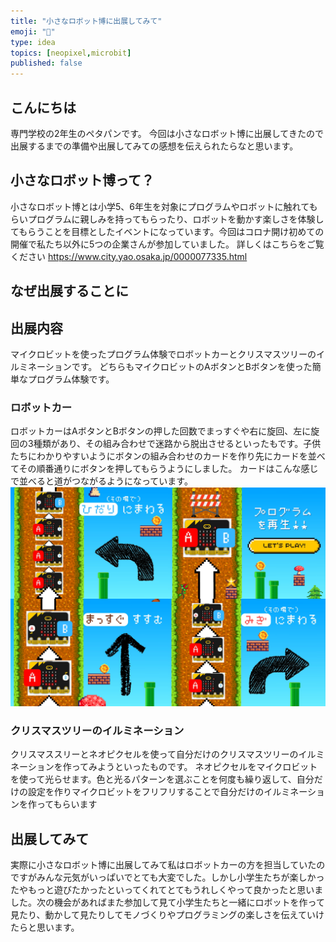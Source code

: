 ```yaml
---
title: "小さなロボット博に出展してみて"
emoji: "🚙"
type: idea
topics: [neopixel,microbit]
published: false
---
```

## こんにちは
専門学校の2年生のペタパンです。
今回は小さなロボット博に出展してきたので出展するまでの準備や出展してみての感想を伝えられたらなと思います。

## 小さなロボット博って？
小さなロボット博とは小学5、6年生を対象にプログラムやロボットに触れてもらいプログラムに親しみを持ってもらったり、ロボットを動かす楽しさを体験してもらうことを目標としたイベントになっています。今回はコロナ開け初めての開催で私たち以外に5つの企業さんが参加していました。
詳しくはこちらをご覧ください
https://www.city.yao.osaka.jp/0000077335.html
## なぜ出展することに

## 出展内容
マイクロビットを使ったプログラム体験でロボットカーとクリスマスツリーのイルミネーションです。
どちらもマイクロビットのAボタンとBボタンを使った簡単なプログラム体験です。
### ロボットカー
ロボットカーはAボタンとBボタンの押した回数でまっすぐや右に旋回、左に旋回の3種類があり、その組み合わせで迷路から脱出させるといったもです。子供たちにわかりやすいようにボタンの組み合わせのカードを作り先にカードを並べてその順番通りにボタンを押してもらうようにしました。
カードはこんな感じで並べると道がつながるようになっています。
![](/images/robotto1.png)
### クリスマスツリーのイルミネーション
クリスマススリーとネオピクセルを使って自分だけのクリスマスツリーのイルミネーションを作ってみようといったものです。
ネオピクセルをマイクロビットを使って光らせます。色と光るパターンを選ぶことを何度も繰り返して、自分だけの設定を作りマイクロビットをフリフリすることで自分だけのイルミネーションを作ってもらいます
## 出展してみて
実際に小さなロボット博に出展してみて私はロボットカーの方を担当していたのですがみんな元気がいっぱいでとても大変でした。しかし小学生たちが楽しかったやもっと遊びたかったといってくれてとてもうれしくやって良かったと思いました。次の機会があればまた参加して見て小学生たちと一緒にロボットを作って見たり、動かして見たりしてモノづくりやプログラミングの楽しさを伝えていけたらと思います。


